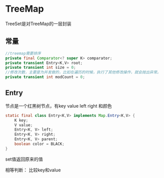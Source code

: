 # TreeMap

TreeSet是对TreeMap的一层封装

##  常量

```java
//treemap需要排序
private final Comparator<? super K> comparator;
private transient Entry<K,V> root;
private transient int size = 0;
//修改次数，主要是为并发做的，比如在遍历的时候，执行了其他修改操作，就会抛出异常。
private transient int modCount = 0;
```

## Entry

节点是一个红黑树节点，有key value left right 和颜色

```java
static final class Entry<K,V> implements Map.Entry<K,V> {
    K key;
    V value;
    Entry<K, V> left;
    Entry<K, V> right;
    Entry<K, V> parent;
    boolean color = BLACK;
}
```

set值返回原来的值  

相等判断：
比较key和value

## 






































